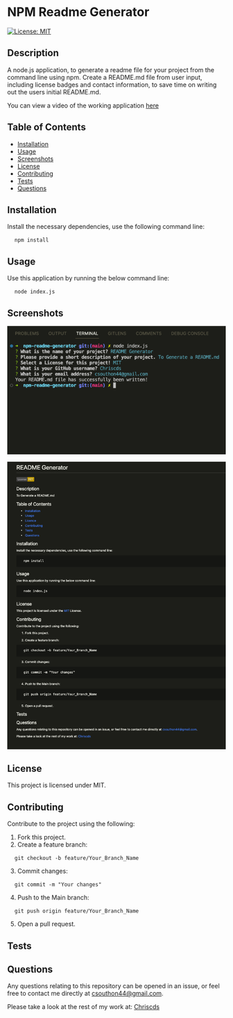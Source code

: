 
# NPM Readme Generator

[![License: MIT](https://img.shields.io/badge/License-MIT-yellow.svg)](https://opensource.org/licenses/MIT)

## Description
A node.js application, to generate a readme file for your project from the command line using npm. Create a README.md file from user input, including license badges and contact information, to save time on writing out the users initial README.md. 

You can view a video of the working application [here](https://drive.google.com/file/d/18ikr3YlVLBqlTM3PZweZqLNMdW8YeSkX/view)

## Table of Contents
- [Installation](#Installation)
- [Usage](#Usage)
- [Screenshots](#Screenshots)
- [License](#License)
- [Contributing](#Contributing)
- [Tests](#Tests)
- [Questions](#Questions)

## Installation

Install the necessary dependencies, use the following command line:

<pre>
  <code>npm install</code>
</pre>

## Usage

Use this application by running the below command line:

<pre>
  <code>node index.js</code>
</pre>

## Screenshots

![Command Line Screenshot](images/command-line-input.png)

![Generated README](images/readme-output.png)

## License

This project is licensed under MIT.

## Contributing

Contribute to the project using the following:

1. Fork this project.
2. Create a feature branch:

<pre>
  <code>git checkout -b feature/Your_Branch_Name</code>
</pre>

3. Commit changes:

<pre>
  <code>git commit -m "Your changes"</code>
</pre>

4. Push to the Main branch:

<pre>
  <code>git push origin feature/Your_Branch_Name</code>
</pre>

5. Open a pull request.

## Tests

## Questions

Any questions relating to this repository can be opened in an issue, or feel free to contact me 
directly at csouthon44@gmail.com.

Please take a look at the rest of my work at: [Chriscds](https://github.com/Chriscds)

